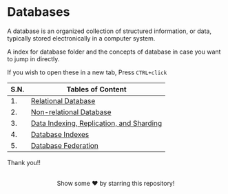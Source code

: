 # Databases

A database is an organized collection of structured information, or data, typically stored electronically in a computer system.

A index for database folder and the concepts of database in case you want to jump in directly.

If you wish to open these in a new tab, Press `CTRL+click`

| S.N. | Tables of Content                                                                                                                                                               |
| ---- | ------------------------------------------------------------------------------------------------------------------------------------------------------------------------------- |
| 1.   | [Relational Database](https://github.com/pragyaasapkota/System-Design-Concepts/tree/master/Databases/Relational%20Database)                                                     |
| 2.   | [Non-relational Database](https://github.com/pragyaasapkota/System-Design-Concepts/tree/master/Databases/Non-relational-Database)                                               |
| 3.   | [Data Indexing, Replication, and Sharding](https://github.com/pragyaasapkota/System-Design-Concepts/tree/master/Databases/Data%20Indexing%2C%20Replication%2C%20and%20Sharding) |
| 4.   | [Database Indexes](https://github.com/pragyaasapkota/System-Design-Concepts/tree/master/Databases/Database%20Indexes)                                                           |
| 5.   | [Database Federation](https://github.com/pragyaasapkota/System-Design-Concepts/tree/master/Databases/Database%20Federation)                                                     |

Thank you!!

<br>
<div align="center">
Show some ❤️ by starring this repository!
</div>
